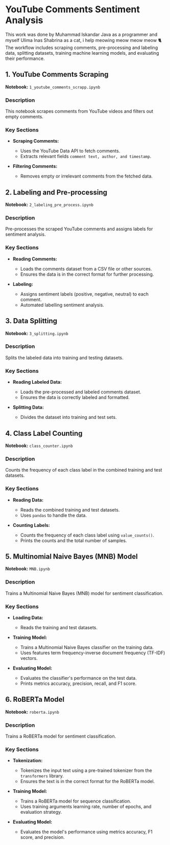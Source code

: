# YouTube Comments Sentiment Analysis
This work was done by Muhammad Iskandar Java as a programmer and myself Ulima Inas Shabrina as a cat, i help meowing meow meow meow 🐈
The workflow includes scraping comments, pre-processing and labeling data, splitting datasets, training machine learning models, and evaluating their performance.

## 1. YouTube Comments Scraping

**Notebook:** `1_youtube_comments_scrapp.ipynb`

### Description

This notebook scrapes comments from YouTube videos and filters out empty comments.

### Key Sections

- **Scraping Comments:**
  - Uses the YouTube Data API to fetch comments.
  - Extracts relevant fields `comment text, author, and timestamp`.
  
- **Filtering Comments:**
  - Removes empty or irrelevant comments from the fetched data.

## 2. Labeling and Pre-processing

**Notebook:** `2_labeling_pre_process.ipynb`

### Description

Pre-processes the scraped YouTube comments and assigns labels for sentiment analysis.

### Key Sections

- **Reading Comments:**
  - Loads the comments dataset from a CSV file or other sources.
  - Ensures the data is in the correct format for further processing.
  
- **Labeling:**
  - Assigns sentiment labels (positive, negative, neutral) to each comment.
  - Automated labelling sentiment analysis.

## 3. Data Splitting

**Notebook:** `3_splitting.ipynb`

### Description

Splits the labeled data into training and testing datasets.

### Key Sections

- **Reading Labeled Data:**
  - Loads the pre-processed and labeled comments dataset.
  - Ensures the data is correctly labeled and formatted.
  
- **Splitting Data:**
  - Divides the dataset into training and test sets.

## 4. Class Label Counting

**Notebook:** `class_counter.ipynb`

### Description

Counts the frequency of each class label in the combined training and test datasets.

### Key Sections

- **Reading Data:**
  - Reads the combined training and test datasets.
  - Uses `pandas` to handle the data.
  
- **Counting Labels:**
  - Counts the frequency of each class label using `value_counts()`.
  - Prints the counts and the total number of samples.

## 5. Multinomial Naive Bayes (MNB) Model

**Notebook:** `MNB.ipynb`

### Description

Trains a Multinomial Naive Bayes (MNB) model for sentiment classification.

### Key Sections

- **Loading Data:**
  - Reads the training and test datasets.
  
- **Training Model:**
  - Trains a Multinomial Naive Bayes classifier on the training data.
  - Uses features term frequency-inverse document frequency (TF-IDF) vectors.
  
- **Evaluating Model:**
  - Evaluates the classifier's performance on the test data.
  - Prints metrics accuracy, precision, recall, and F1 score.

## 6. RoBERTa Model

**Notebook:** `roberta.ipynb`

### Description

Trains a RoBERTa model for sentiment classification.

### Key Sections

- **Tokenization:**
  - Tokenizes the input text using a pre-trained tokenizer from the `transformers` library.
  - Ensures the text is in the correct format for the RoBERTa model.
  
- **Training Model:**
  - Trains a RoBERTa model for sequence classification.
  - Uses training arguments learning rate, number of epochs, and evaluation strategy.
  
- **Evaluating Model:**
  - Evaluates the model's performance using metrics accuracy, F1 score, and precision.
